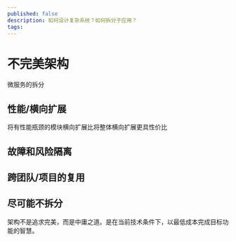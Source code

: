 ```yaml
---
published: false
description: 如何设计复杂系统？如何拆分子应用？
tags:
---
```


# 不完美架构

微服务的拆分

## 性能/横向扩展

将有性能瓶颈的模块横向扩展比将整体横向扩展更具性价比

## 故障和风险隔离

## 跨团队/项目的复用

## 尽可能不拆分

架构不是追求完美，而是中庸之道。是在当前技术条件下，以最低成本完成目标功能的智慧。
